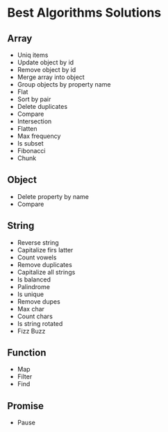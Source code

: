 # Best Algorithms Solutions

## Array
- Uniq items
- Update object by id
- Remove object by id
- Merge array into object
- Group objects by property name
- Flat
- Sort by pair
- Delete duplicates
- Compare
- Intersection
- Flatten
- Max frequency
- Is subset
- Fibonacci
- Chunk

## Object
- Delete property by name
- Compare

## String
- Reverse string
- Capitalize firs latter
- Count vowels
- Remove duplicates
- Capitalize all strings
- Is balanced
- Palindrome
- Is unique
- Remove dupes
- Max char
- Count chars
- Is string rotated
- Fizz Buzz

## Function
- Map
- Filter
- Find

## Promise
- Pause
